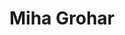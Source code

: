 ---
SICRIS: null
draft: false
fixName: miha_grohar
lab: Laboratorij za računalniške komunikacije
labPos: Član laboratorija
location: R3.72 - Laboratorij LRK
mailInfo: miha.grohar@fri.uni-lj.si
officeHours: null
profName: asist. Miha Grohar
profTitle: Asistent
telephoneInfo: null
title: Miha Grohar
---